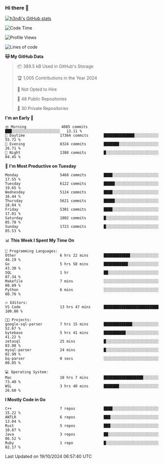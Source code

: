### Hi there 👋

[![h3n4l's GitHub stats](https://github-readme-stats.vercel.app/api?username=h3n4l&count_private=true&show_icons=true&theme=radical)](https://github.com/h3n4l/github-readme-stats)

<!--START_SECTION:waka-->
![Code Time](http://img.shields.io/badge/Code%20Time-1%2C974%20hrs%2040%20mins-blue)

![Profile Views](http://img.shields.io/badge/Profile%20Views-0-blue)

![Lines of code](https://img.shields.io/badge/From%20Hello%20World%20I%27ve%20Written-12.2%20million%20lines%20of%20code-blue)

**🐱 My GitHub Data** 

> 📦 389.5 kB Used in GitHub's Storage 
 > 
> 🏆 1,005 Contributions in the Year 2024
 > 
> 🚫 Not Opted to Hire
 > 
> 📜 48 Public Repositories 
 > 
> 🔑 30 Private Repositories 
 > 
**I'm an Early 🐤** 

```text
🌞 Morning                4085 commits        ███░░░░░░░░░░░░░░░░░░░░░░   13.11 % 
🌆 Daytime                17364 commits       ██████████████░░░░░░░░░░░   55.72 % 
🌃 Evening                8324 commits        ███████░░░░░░░░░░░░░░░░░░   26.71 % 
🌙 Night                  1388 commits        █░░░░░░░░░░░░░░░░░░░░░░░░   04.45 % 
```
📅 **I'm Most Productive on Tuesday** 

```text
Monday                   5468 commits        ████░░░░░░░░░░░░░░░░░░░░░   17.55 % 
Tuesday                  6122 commits        █████░░░░░░░░░░░░░░░░░░░░   19.65 % 
Wednesday                5124 commits        ████░░░░░░░░░░░░░░░░░░░░░   16.44 % 
Thursday                 5621 commits        █████░░░░░░░░░░░░░░░░░░░░   18.04 % 
Friday                   5301 commits        ████░░░░░░░░░░░░░░░░░░░░░   17.01 % 
Saturday                 1802 commits        █░░░░░░░░░░░░░░░░░░░░░░░░   05.78 % 
Sunday                   1723 commits        █░░░░░░░░░░░░░░░░░░░░░░░░   05.53 % 
```


📊 **This Week I Spent My Time On** 

```text
💬 Programming Languages: 
Other                    6 hrs 22 mins       ████████████░░░░░░░░░░░░░   46.19 % 
Go                       5 hrs 58 mins       ███████████░░░░░░░░░░░░░░   43.30 % 
SQL                      1 hr                ██░░░░░░░░░░░░░░░░░░░░░░░   07.34 % 
Makefile                 7 mins              ░░░░░░░░░░░░░░░░░░░░░░░░░   00.89 % 
Python                   6 mins              ░░░░░░░░░░░░░░░░░░░░░░░░░   00.76 % 

🔥 Editors: 
VS Code                  13 hrs 47 mins      █████████████████████████   100.00 % 

🐱‍💻 Projects: 
google-sql-parser        7 hrs 15 mins       █████████████░░░░░░░░░░░░   52.67 % 
bytebase                 5 hrs 41 mins       ██████████░░░░░░░░░░░░░░░   41.22 % 
zetasql                  25 mins             █░░░░░░░░░░░░░░░░░░░░░░░░   03.08 % 
mysql-parser             24 mins             █░░░░░░░░░░░░░░░░░░░░░░░░   02.99 % 
bq-parser                0 secs              ░░░░░░░░░░░░░░░░░░░░░░░░░   00.05 % 

💻 Operating System: 
Mac                      10 hrs 7 mins       ██████████████████░░░░░░░   73.40 % 
WSL                      3 hrs 40 mins       ███████░░░░░░░░░░░░░░░░░░   26.60 % 
```

**I Mostly Code in Go** 

```text
C++                      7 repos             ████░░░░░░░░░░░░░░░░░░░░░   15.22 % 
ANTLR                    6 repos             ███░░░░░░░░░░░░░░░░░░░░░░   13.04 % 
Rust                     5 repos             ███░░░░░░░░░░░░░░░░░░░░░░   10.87 % 
Java                     3 repos             ██░░░░░░░░░░░░░░░░░░░░░░░   06.52 % 
Ruby                     1 repo              █░░░░░░░░░░░░░░░░░░░░░░░░   02.17 % 
```




 Last Updated on 19/10/2024 06:57:40 UTC
<!--END_SECTION:waka-->

